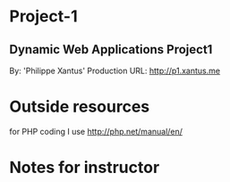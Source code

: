 #  Project-1
## Dynamic Web Applications Project1
By: 'Philippe Xantus'
Production URL: http://p1.xantus.me
# Outside resources
for PHP coding I use http://php.net/manual/en/

# Notes for instructor
  
